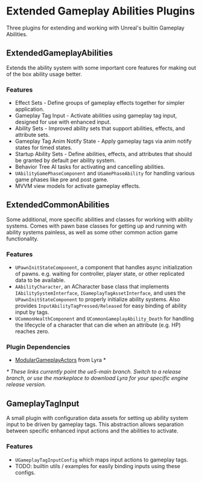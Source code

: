 # Extended Gameplay Abilities Plugins

Three plugins for extending and working with Unreal's builtin Gameplay Abilities.


## ExtendedGameplayAbilities

Extends the ability system with some important core features for making out of the box ability usage better.

### Features

- Effect Sets - Define groups of gameplay effects together for simpler application.
- Gameplay Tag Input - Activate abilities using gameplay tag input, designed for use with enhanced input.
- Ability Sets - Improved ability sets that support abilities, effects, and attribute sets.
- Gameplay Tag Anim Notify State - Apply gameplay tags via anim notify states for timed states.
- Startup Ability Sets - Define abilities, effects, and attributes that should be granted by default per ability system.
- Behavior Tree AI tasks for activating and cancelling abilities.
- `UAbilityGamePhaseComponent` and `UGamePhaseAbility` for handling various game phases like pre and post game.
- MVVM view models for activate gameplay effects.


## ExtendedCommonAbilities

Some additional, more specific abilities and classes for working with ability systems. Comes with pawn base classes for
getting up and running with ability systems painless, as well as some other common action game functionality.

### Features

- `UPawnInitStateComponent`, a component that handles async initialization of pawns. e.g. waiting for controller,
    player state, or other replicated data to be available.
- `AAbilityCharacter`, an ACharacter base class that implements `IAbilitySystemInterface`, `IGameplayTagAssetInterface`,
    and uses the `UPawnInitStateComponent` to properly initialize ability systems. Also provides
    `InputAbilityTagPressed/Released` for easy binding of ability input by tags.
- `UCommonHealthComponent` and `UCommonGameplayAbility_Death` for handling the lifecycle of a character that can
    die when an attribute (e.g. HP) reaches zero.

### Plugin Dependencies

- [ModularGameplayActors](https://github.com/EpicGames/UnrealEngine/tree/ue5-main/Samples/Games/Lyra/Plugins/ModularGameplayActors) from Lyra \*

_\* These links currently point the ue5-main branch. Switch to a release branch, or use the markeplace to download Lyra for your specific engine release version._

## GameplayTagInput

A small plugin with configuration data assets for setting up ability system input to be driven by gameplay tags.
This abstraction allows separation between specific enhanced input actions and the abilities to activate.

### Features

- `UGameplayTagInputConfig` which maps input actions to gameplay tags.
- TODO: builtin utils / examples for easily binding inputs using these configs.

